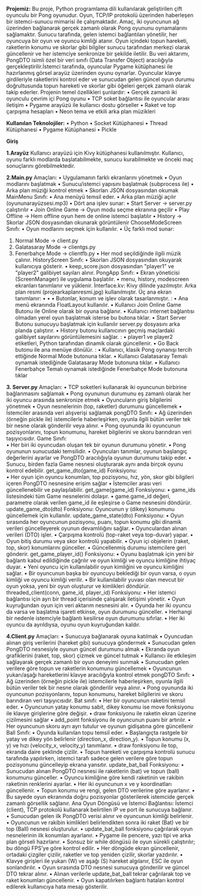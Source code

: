 **Projemiz:**
Bu proje, Python programlama dili kullanılarak geliştirilen çift oyunculu bir Pong oyunudur. Oyun, TCP/IP protokolü üzerinden haberleşen bir istemci-sunucu mimarisi ile çalışmaktadır. Amaç, iki oyuncunun ağ üzerinden bağlanarak gerçek zamanlı olarak Pong oyununu oynamalarını sağlamaktır. Sunucu tarafında, gelen istemci bağlantıları yönetilir, her oyuncuya bir oyun ve oyuncu kimliği atanır. Oyun içindeki topun hareketi, raketlerin konumu ve skorlar gibi bilgiler sunucu tarafından merkezi olarak güncellenir ve her istemciye senkronize bir şekilde iletilir. Bu veri aktarımı, PongDTO isimli özel bir veri sınıfı (Data Transfer Object) aracılığıyla gerçekleştirilir.İstemci tarafında, oyuncular Pygame kütüphanesi ile hazırlanmış görsel arayüz üzerinden oyunu oynarlar. Oyuncular klavye girdileriyle raketlerini kontrol eder ve sunucudan gelen güncel oyun durumu doğrultusunda topun hareketi ve skorlar gibi öğeleri gerçek zamanlı olarak takip ederler.
Projenin temel özellikleri şunlardır:
•	Gerçek zamanlı iki oyunculu çevrim içi Pong oyunu
•	TCP soket bağlantısı ile oyuncular arası iletişim
•	Pygame arayüzü ile kullanıcı dostu görseller
•	Raket ve top çarpışma hesapları
•	Neon tema ve etkili arka plan müzikleri

**Kullanılan Teknolojiler:**
•	Python
•	Socket Kütüphanesi
•	Thread Kütüphanesi
•	Pygame Kütüphanesi
•	Pickle

**Giriş**

**1.Arayüz**
Kullanıcı arayüzü için Kivy kütüphanesi kullanılmıştır. Kullanıcı, oyunu farklı modlarda başlatabilmekte, sunucu kurabilmekte ve önceki maç sonuçlarını görebilmektedir.

**2.Main.py**
Amaçları:
•	Uygulamanın farklı ekranlarını yönetmek
•	Oyun modlarını başlatmak
•	Sunucu/istemci yapısını başlatmak (subprocess ile)
•	Arka plan müziği kontrol etmek
•	Skorları JSON dosyasından okumak
MainMenu Sınıfı:
•	Ana menüyü temsil eder.
•	Arka plan müziği açılır (oyununarayüzsesi.mp3)
•	Dört ana işlev sunar:
•	Start Server → server.py çalıştırılır
•	Join Online Game → Oyun modu seçme ekranına geçilir
•	Play Offline → Hem offline oyun hem de online istemci başlatılır
•	History → Skorlar JSON dosyasından okunarak görüntülenir
ChooseModeScreen Sınıfı:
•	Oyun modlarını seçmek için kullanılır.
•	Üç farklı mod sunar:
1.	Normal Mode → client.py
2.	Galatasaray Mode → clientgs.py
3.	Fenerbahçe Mode → clientfb.py
•	Her mod seçildiğinde ilgili müzik çalınır.
HistoryScreen Sınıfı:
•	Skorları JSON dosyasından okuyarak kullanıcıya gösterir.
•	keep_score.json dosyasından "player1" ve "player2" galibiyet sayıları alınır.
PongApp Sınıfı:
•	Ekran yöneticisi (ScreenManager) ile uygulama başlatılır.
•	menu, history, modescreen ekranları tanımlanır ve yüklenir.
İnterface.kv:
Kivy dilinde yazılmıştır.
Arka plan resmi (projearkaplanresmi.jpg) kullanılmıştır.
Üç ana ekran tanımlanır:
•	<MainMenu>
•	<HistoryScreen>
•	<ChooseModeScreen>
Butonlar, konum ve işlev olarak tasarlanmıştır.
<MainMenu>:
•	Ana menü ekranında FloatLayout kullanılır.
•	Kullanıcı Join Online Game Butonu ile Online olarak bir oyuna bağlanır.
•	Kullanıcı internet bağlantısı olmadan yerel oyun başlatmak isterse bu butona tıklar.
•	 Start Server Butonu sunucuyu başlatmak için kullanılır server.py dosyasını arka planda çalıştırır.
•	History butonu kullanıcının geçmiş maçlardaki galibiyet sayılarını görüntülemesini sağlar.
<HistoryScreen>:
•	player1 ve player2 etiketleri, Python tarafından dinamik olarak güncellenir.
•	Go Back butonu ile ana menüye dönülür.
<ChooseModeScreen>:
•	Kullanıcı, klasik Pong oynanışı tercih ettiğinde Normal Mode butonuna tıklar.
•	Kullanıcı Galatasaray Temalı oynamak istediğinde  Galatasaray Mode butonuna tıklar.
•	Kullanıcı Fenerbahçe Temalı oynamak istediğinde Fenerbahçe Mode butonuna tıklar

**3. Server.py**
Amaçları:
•	TCP soketleri kullanarak iki oyuncunun birbirine bağlanmasını sağlamak
•	Pong oyununun durumunu eş zamanlı olarak her iki oyuncu arasında senkronize etmek
•	Oyuncuların giriş bilgilerini yönetmek
•	Oyun nesnelerinin (top, raketler) durumunu güncellemek
•	İstemciler arasında veri alışverişi sağlamak
pongDTO Sınıfı:
•	Ağ üzerinden (örneğin pickle ile) istemcilerle haberleşirken, oyunla ilgili bütün veriler tek bir nesne olarak gönderilir veya alınır.
•	Pong oyununda iki oyuncunun pozisyonlarını, topun konumunu, hareket bilgilerini ve skoru barındıran veri taşıyıcısıdır.
Game Sınıfı:  
•	Her biri iki oyuncudan oluşan tek bir oyunun durumunu yönetir.
•	Pong oyununun sunucudaki temsilidir.
•	Oyuncuları tanımlar, oyunun başlangıç değerlerini ayarlar ve PongDTO aracılığıyla oyunun durumunu takip eder.
•	Sunucu, birden fazla Game nesnesi oluşturarak aynı anda birçok oyunu kontrol edebilir.
get_game_dto(game_id) Fonksiyonu:  
•	Her oyun için oyuncu konumları, top pozisyonu, hız, yön, skor gibi bilgileri içeren PongDTO nesnesine erişim sağlar
•	İstemciler arası veri güncellenebilir ve paylaşılabilir.
get_game(game_id) Fonksiyonu:
•	game_ids listesindeki tüm Game nesnelerini dolaşır.
•	game.game_id değeri, parametre olarak verilen game_id ile eşleşirse o Game nesnesini döndürür.
update_game_dto(dto) Fonksiyonu: 
Oyuncunun y (dikey) konumunu güncellemek için kullanılır.
update_game_state(dto) Fonksiyonu:
•	Oyun sırasında her oyuncunun pozisyonu, puanı, topun konumu gibi dinamik verileri güncelleyerek oyunun devamlılığını sağlar.
•	Oyunculardan alınan verileri (DTO) işler.
•	Çarpışma kontrolü (top-raket veya top-duvar) yapar.
•	Oyun bitiş durumu veya skor kontrolü yapabilir.
•	Oyun içi objelerin (raket, top, skor) konumlarını günceller.
•	Güncellenmiş durumu istemcilere geri gönderir.
get_game_player_id() Fonksiyonu:
•	Oyunu başlatmak için yeni bir bağlantı kabul edildiğinde çağrılır ve oyun kimliği ve oyuncu kimliğine ihtiyaç duyar.
•	Yeni oyuncu için kullanılabilir oyun kimliğini ve oyuncu kimliğini sağlar.
•	Bir oyuncunun başka bir oyuncuyu beklediği bir oyun varsa, o oyun kimliği ve oyuncu kimliği verilir.
•	Bir kullanılabilir yuvası olan mevcut bir oyun yoksa, yeni bir oyun oluşturur ve kimlikleri döndürür.
threaded_client(conn, game_id, player_id) Fonksiyonu:
•	Her istemci bağlantısı için ayrı bir thread içerisinde çalışarak iletişimi yönetir.
•	Oyun kuyruğundan oyun için veri aktarım nesnesini alır.
•	Oyunda her iki oyuncu da varsa ve başlatma işareti etkinse, oyun durumunu günceller.
•	Herhangi bir nedenle istemciyle bağlantı kesilirse oyun durumunu sıfırlar.
•	Her iki oyuncu da ayrıldıysa, oyunu oyun kuyruğundan kaldır.

**4.Client.py**
Amaçları:
•	Sunucuya bağlanarak oyuna katılmak
•	Oyuncudan alınan giriş verilerini (hareket gibi) sunucuya göndermek
•	Sunucudan gelen PongDTO nesnesiyle oyunun güncel durumunu almak
•	Ekranda oyun grafiklerini (raket, top, skor) çizmek ve güncel tutmak
•	Kullanıcı ile etkileşim sağlayarak gerçek zamanlı bir oyun deneyimi sunmak
•	Sunucudan gelen verilere göre topun ve raketlerin konumunu güncellemek
•	Oyuncunun yukarı/aşağı hareketlerini klavye aracılığıyla kontrol etmek
pongDTO Sınıfı:
•	Ağ üzerinden (örneğin pickle ile) istemcilerle haberleşirken, oyunla ilgili bütün veriler tek bir nesne olarak gönderilir veya alınır.
•	Pong oyununda iki oyuncunun pozisyonlarını, topun konumunu, hareket bilgilerini ve skoru barındıran veri taşıyıcısıdır.
Bat sınıfı:
•	Her bir oyuncunun raketini temsil eder.
•	Oyuncunun yatay konumu sabit, dikey konumu ise move fonksiyonu ile klavye girişlerine göre değişir.
•	draw fonksiyonu ile raketin ekran üzerine çizilmesini sağlar
•	add_point fonksiyonu ile oyuncunun puanı bir artırılır.
•	Her oyuncunun skoru ayrı ayrı tutulur ve oyunun gidişatına göre güncellenir
Ball Sınıfı:
•	Oyunda kullanılan topu temsil eder.
•	Başlangıçta rastgele bir yatay ve dikey yön belirlenir (direction_x, direction_y).
•	Topun konumu (x, y) ve hızı (velocity_x, velocity_y) tanımlanır.
•	draw fonksiyonu ile top, ekranda daire şeklinde çizilir.
•	Topun hareketi ve çarpışma kontrolü sunucu tarafında yapılırken, istemci tarafı sadece gelen verilere göre topun pozisyonunu güncelleyip ekrana yansıtır.
update_bat_ball Fonksiyonu:
•	Sunucudan alınan PongDTO nesnesi ile raketlerin (bat) ve topun (ball) konumunu günceller.
•	Oyuncu kimliğine göre kendi raketinin ve rakibin raketinin renklerini ayarlar.
•	Her iki oyuncunun x ve y koordinatları güncellenir.
•	Topun konumu ve rengi, gelen DTO verilerine göre ayarlanır.
•	Bu sayede oyun ekranında doğru pozisyonlar gösterilerek istemcide gerçek zamanlı görsellik sağlanır.
Ana Oyun Döngüsü ve İstemci Bağlantısı:
 İstemci (client), TCP protokolü kullanarak belirtilen IP ve port ile sunucuya bağlanır.
•	Sunucudan gelen ilk PongDTO verisi alınır ve oyuncunun kimliği belirlenir.
•	Oyuncunun ve rakibin kimlikleri belirlendikten sonra iki raket (Bat) ve bir top (Ball) nesnesi oluşturulur.
•	update_bat_ball fonksiyonu çağrılarak oyun nesnelerinin ilk konumları ayarlanır.
•	Pygame ile pencere, yazı tipi ve arka plan görseli hazırlanır.
•	Sonsuz bir while döngüsü ile oyun sürekli çalıştırılır; bu döngü FPS’ye göre kontrol edilir.
•	Her döngüde ekran güncellenir, ortadaki çizgiler çizilir, raketler ve top yeniden çizilir, skorlar yazdırılır.
•	Klavye girişleri ile yukarı (W) ve aşağı (S) hareket algılanır, ESC ile oyun sonlandırılır.
•	Oyun sırasında DTO nesnesi sunucuya gönderilir ve güncel DTO tekrar alınır.
•	Alınan verilerle update_bat_ball tekrar çağrılarak top ve raket konumları güncellenir.
•	Oyun kapatılırken bağlantı hataları kontrol edilerek kullanıcıya hata mesajı gösterilir.
